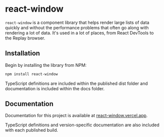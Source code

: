 # react-window

`react-window` is a component library that helps render large lists of data quickly and without the performance problems that often go along with rendering a lot of data. It's used in a lot of places, from React DevTools to the Replay browser.

## Installation

Begin by installing the library from NPM:

```sh
npm install react-window
```

TypeScript definitions are included within the published dist folder and documentation is included within the docs folder.

## Documentation

Documentation for this project is available at [react-window.vercel.app](https://react-window.vercel.app/).

TypeScript definitions and version-specific documentation are also included with each published build.
